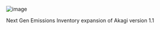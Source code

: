 ![image](https://user-images.githubusercontent.com/99386739/153457948-8719d05b-8137-40d5-95f8-a9aad4b509b1.png)

Next Gen Emissions Inventory expansion of Akagi version 1.1

